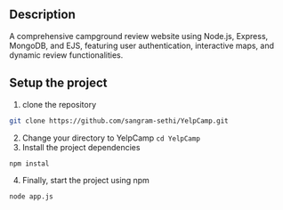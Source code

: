 ## Description
A comprehensive campground review website using Node.js, Express, MongoDB, and EJS, featuring user authentication, interactive maps, and dynamic review functionalities.

## Setup the project
1. clone the repository
```bash
git clone https://github.com/sangram-sethi/YelpCamp.git
```
2. Change your directory to YelpCamp `cd YelpCamp`
3. Install the project dependencies
```bash
npm instal
```
4. Finally, start the project using npm
```bash
node app.js
```
